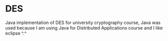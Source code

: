 DES
===

Java implementation of DES for university cryptography course, Java was used because I am using Java for Distributed Applications course and I like eclipse ^.^
